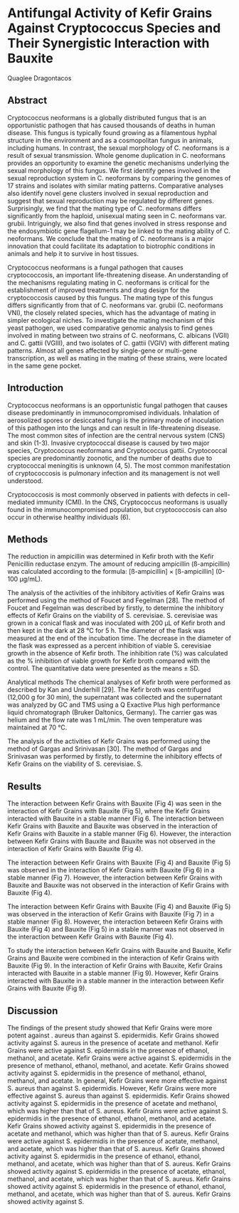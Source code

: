 # Antifungal Activity of Kefir Grains Against Cryptococcus Species and Their Synergistic Interaction with Bauxite
Quaglee Dragontacos


## Abstract
Cryptococcus neoformans is a globally distributed fungus that is an opportunistic pathogen that has caused thousands of deaths in human disease. This fungus is typically found growing as a filamentous hyphal structure in the environment and as a cosmopolitan fungus in animals, including humans. In contrast, the sexual morphology of C. neoformans is a result of sexual transmission. Whole genome duplication in C. neoformans provides an opportunity to examine the genetic mechanisms underlying the sexual morphology of this fungus. We first identify genes involved in the sexual reproduction system in C. neoformans by comparing the genomes of 17 strains and isolates with similar mating patterns. Comparative analyses also identify novel gene clusters involved in sexual reproduction and suggest that sexual reproduction may be regulated by different genes. Surprisingly, we find that the mating type of C. neoformans differs significantly from the haploid, unisexual mating seen in C. neoformans var. grubii. Intriguingly, we also find that genes involved in stress response and the endosymbiotic gene flagellum-1 may be linked to the mating ability of C. neoformans. We conclude that the mating of C. neoformans is a major innovation that could facilitate its adaptation to biotrophic conditions in animals and help it to survive in host tissues.

Cryptococcus neoformans is a fungal pathogen that causes cryptococcosis, an important life-threatening disease. An understanding of the mechanisms regulating mating in C. neoformans is critical for the establishment of improved treatments and drug design for the cryptococcosis caused by this fungus. The mating type of this fungus differs significantly from that of C. neoformans var. grubii (C. neoformans VNI), the closely related species, which has the advantage of mating in simpler ecological niches. To investigate the mating mechanism of this yeast pathogen, we used comparative genomic analysis to find genes involved in mating between two strains of C. neoformans, C. albicans (VGII) and C. gattii (VGIII), and two isolates of C. gattii (VGIV) with different mating patterns. Almost all genes affected by single-gene or multi-gene transcription, as well as mating in the mating of these strains, were located in the same gene pocket.


## Introduction
Cryptococcus neoformans is an opportunistic fungal pathogen that causes disease predominantly in immunocompromised individuals. Inhalation of aerosolized spores or desiccated fungi is the primary mode of inoculation of this pathogen into the lungs and can result in life-threatening disease. The most common sites of infection are the central nervous system (CNS) and skin (1-3). Invasive cryptococcal disease is caused by two major species, Cryptococcus neoformans and Cryptococcus gattii. Cryptococcal species are predominantly zoonotic, and the number of deaths due to cryptococcal meningitis is unknown (4, 5). The most common manifestation of cryptococcosis is pulmonary infection and its management is not well understood.

Cryptococcosis is most commonly observed in patients with defects in cell-mediated immunity (CMI). In the CNS, Cryptococcus neoformans is usually found in the immunocompromised population, but cryptococcosis can also occur in otherwise healthy individuals (6).


## Methods
The reduction in ampicillin was determined in Kefir broth with the Kefir Penicillin reductase enzym. The amount of reducing ampicillin (ß-ampicillin) was calculated according to the formula: [ß-ampicillin] × [ß-ampicillin] (0-100 µg/mL).

The analysis of the activities of the inhibitory activities of Kefir Grains was performed using the method of Foucet and Fegelman [28]. The method of Foucet and Fegelman was described by firstly, to determine the inhibitory effects of Kefir Grains on the viability of S. cerevisiae. S. cerevisiae was grown in a conical flask and was inoculated with 200 µL of Kefir broth and then kept in the dark at 28 °C for 5 h. The diameter of the flask was measured at the end of the incubation time. The decrease in the diameter of the flask was expressed as a percent inhibition of viable S. cerevisiae growth in the absence of Kefir broth. The inhibition rate (%) was calculated as the % inhibition of viable growth for Kefir broth compared with the control. The quantitative data were presented as the means ± SD.

Analytical methods
The chemical analyses of Kefir broth were performed as described by Kan and Underhill [29]. The Kefir broth was centrifuged (12,000 g for 30 min), the supernatant was collected and the supernatant was analyzed by GC and TMS using a Q Exactive Plus high performance liquid chromatograph (Bruker Daltonics, Germany). The carrier gas was helium and the flow rate was 1 mL/min. The oven temperature was maintained at 70 °C.

The analysis of the activities of Kefir Grains was performed using the method of Gargas and Srinivasan [30]. The method of Gargas and Srinivasan was performed by firstly, to determine the inhibitory effects of Kefir Grains on the viability of S. cerevisiae. S.


## Results
The interaction between Kefir Grains with Bauxite (Fig 4) was seen in the interaction of Kefir Grains with Bauxite (Fig 5), where the Kefir Grains interacted with Bauxite in a stable manner (Fig 6. The interaction between Kefir Grains with Bauxite and Bauxite was observed in the interaction of Kefir Grains with Bauxite in a stable manner (Fig 6). However, the interaction between Kefir Grains with Bauxite and Bauxite was not observed in the interaction of Kefir Grains with Bauxite (Fig 4).

The interaction between Kefir Grains with Bauxite (Fig 4) and Bauxite (Fig 5) was observed in the interaction of Kefir Grains with Bauxite (Fig 6) in a stable manner (Fig 7). However, the interaction between Kefir Grains with Bauxite and Bauxite was not observed in the interaction of Kefir Grains with Bauxite (Fig 4).

The interaction between Kefir Grains with Bauxite (Fig 4) and Bauxite (Fig 5) was observed in the interaction of Kefir Grains with Bauxite (Fig 7) in a stable manner (Fig 8). However, the interaction between Kefir Grains with Bauxite (Fig 4) and Bauxite (Fig 5) in a stable manner was not observed in the interaction between Kefir Grains with Bauxite (Fig 4).

To study the interaction between Kefir Grains with Bauxite and Bauxite, Kefir Grains and Bauxite were combined in the interaction of Kefir Grains with Bauxite (Fig 9). In the interaction of Kefir Grains with Bauxite, Kefir Grains interacted with Bauxite in a stable manner (Fig 9). However, Kefir Grains interacted with Bauxite in a stable manner in the interaction between Kefir Grains with Bauxite (Fig 9).


## Discussion
The findings of the present study showed that Kefir Grains were more potent against . aureus than against S. epidermidis. Kefir Grains showed activity against S. aureus in the presence of acetate and methanol. Kefir Grains were active against S. epidermidis in the presence of ethanol, methanol, and acetate. Kefir Grains were active against S. epidermidis in the presence of methanol, ethanol, methanol, and acetate. Kefir Grains showed activity against S. epidermidis in the presence of methanol, ethanol, methanol, and acetate. In general, Kefir Grains were more effective against S. aureus than against S. epidermidis. However, Kefir Grains were more effective against S. aureus than against S. epidermidis. Kefir Grains showed activity against S. epidermidis in the presence of acetate and methanol, which was higher than that of S. aureus. Kefir Grains were active against S. epidermidis in the presence of ethanol, ethanol, methanol, and acetate. Kefir Grains showed activity against S. epidermidis in the presence of acetate and methanol, which was higher than that of S. aureus. Kefir Grains were active against S. epidermidis in the presence of acetate, methanol, and acetate, which was higher than that of S. aureus. Kefir Grains showed activity against S. epidermidis in the presence of ethanol, ethanol, methanol, and acetate, which was higher than that of S. aureus. Kefir Grains showed activity against S. epidermidis in the presence of acetate, ethanol, methanol, and acetate, which was higher than that of S. aureus. Kefir Grains showed activity against S. epidermidis in the presence of ethanol, ethanol, methanol, and acetate, which was higher than that of S. aureus. Kefir Grains showed activity against S.
